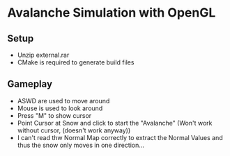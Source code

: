 # Avalanche Simulation with OpenGL

## Setup

* Unzip external.rar
* CMake is required to generate build files

## Gameplay

* ASWD are used to move around
* Mouse is used to look around
* Press "M" to show cursor
* Point Cursor at Snow and click to start the "Avalanche" (Won't work without cursor, (doesn't work anyway))
* I can't read thw Normal Map correctly to extract the Normal Values and thus the snow only moves in one direction...
